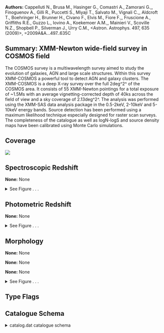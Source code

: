 

**Authors:** Cappelluti N., Brusa M., Hasinger G., Comastri A., Zamorani G.,, Finoguenov A., Gilli R., Puccetti S., Miyaji T., Salvato M., Vignali C.,, Aldcroft T., Boehringer H., Brunner H., Civano F., Elvis M., Fiore F.,, Fruscione A., Griffiths R.E., Guzzo L., Iovino A., Koekemoer A.M.,, Mainieri V., Scoville N.Z., Shopbell P., Silverman J., Urry C.M., <Astron. Astrophys. 497, 635 (2009)>, =2009A&A...497..635C

## Summary: XMM-Newton wide-field survey in COSMOS field

The COSMOS survey is a multiwavelength survey aimed to study the evolution of galaxies, AGN and large scale structures. Within this survey XMM-COSMOS a powerful tool to detect AGN and galaxy clusters. The XMM-COSMOS is a deep X-ray survey over the full 2deg^2^ of the COSMOS area. It consists of 55 XMM-Newton pointings for a total exposure of ~1.5Ms with an average vignetting-corrected depth of 40ks across the field of view and a sky coverage of 2.13deg^2^. The analysis was performed using the XMM-SAS data analysis package in the 0.5-2keV, 2-10keV and 5-10keV energy bands. Source detection has been performed using a maximum likelihood technique especially designed for raster scan surveys. The completeness of the catalogue as well as logN-logS and source density maps have been calibrated using Monte Carlo simulations.

## Coverage 

 

 
![](https://github.com/joshgithubbin/Lestrade/blob/main/pages/J_A+A_497_635/im/coverage.png?raw=true)

## Spectroscopic Redshift 



**None:** None 




<details><summary>See Figure . . .</summary>

![](https://github.com/joshgithubbin/Lestrade/blob/main/pages/J_A+A_497_635/im/ZSP.png?raw=true)

</details>

## Photometric Redshift 



**None:** None 




<details><summary>See Figure . . .</summary>

![](https://github.com/joshgithubbin/Lestrade/blob/main/pages/J_A+A_497_635/im//ZPH.png?raw=true)

</details>

## Morphology 



**None:** None 

**None:** None 

**None:** None 




<details><summary>See Figure . . .</summary>

![](https://github.com/joshgithubbin/Lestrade/blob/main/pages/J_A+A_497_635/im//morphology.png?raw=true)

</details>
                      
## Type Flags 





## Catalogue Schema 



<details>
<summary>catalog.dat catalogue schema</summary>

| Bytes   | Format   | Units     | Label    | Explanations                                                                                                                                                                                                                    |
|:--------|:---------|:----------|:---------|:--------------------------------------------------------------------------------------------------------------------------------------------------------------------------------------------------------------------------------|
| 1-  7   | I7       | ---       | XID      | XID sequential number (1)                                                                                                                                                                                                       |
| 9- 12   | A4       | --        | ---      | [XMMU]                                                                                                                                                                                                                          |
| 14- 29  | A16      | ---       | XMMU     | IAU Name (JHHMMSS.s+DDMMSS)                                                                                                                                                                                                     |
| 31- 40  | F10.6    | deg       | RAdeg    | Right Ascension J2000 (degrees)                                                                                                                                                                                                 |
| 43- 50  | F8.6     | deg       | DEdeg    | Declination J2000 (degrees)                                                                                                                                                                                                     |
| 52- 55  | F4.2     | arcsec    | ePos     | Positional error (arcsec)                                                                                                                                                                                                       |
| 57- 62  | F6.2     | 10-17W/m2 | S.5-2    | ?=-1.00 Flux in 0.5-2keV band (3)                                                                                                                                                                                               |
| 64- 67  | F4.2     | 10-17W/m2 | e_S.5-2  | rms uncertainty on S.5-2 (3)                                                                                                                                                                                                    |
| 68      | A1       | ---       | n_S.5-2  | [*] * for negative flux value (2)                                                                                                                                                                                               |
| 69- 72  | I4       | ct        | Ct.5-2   | Counts in 0.5-2keV band                                                                                                                                                                                                         |
| 74- 77  | I4       | ct        | e_Ct.5-2 | rms uncertainty on Ct.5-2                                                                                                                                                                                                       |
| 79- 86  | F8.2     | ---       | L.5-2    | ?=-1.00 0.5-2keV band detection likelihood                                                                                                                                                                                      |
| 88- 92  | F5.2     | ct/pix    | bg.5-2   | ?=-1.00 0.5-2keV band background counts                                                                                                                                                                                         |
| 94- 98  | F5.2     | ks        | Exp.5-2  | 0.5-2keV band vignetting corrected exposure                                                                                                                                                                                     |
| 100-105 | F6.2     | 10-17W/m2 | S2-10    | ?=-1.00 Flux in 2-10keV band (3)                                                                                                                                                                                                |
| 107-110 | F4.2     | 10-17W/m2 | e_S2-10  | ?=0.00 rms uncertainty on S2-10 (3)                                                                                                                                                                                             |
| 111     | A1       | ---       | n_S2-10  | [*] * for negative flux value (2)                                                                                                                                                                                               |
| 112-115 | I4       | ct        | Ct2-10   | Counts in 2-10keV band                                                                                                                                                                                                          |
| 117-120 | I4       | ct        | e_Ct2-10 | rms uncertainty on Ct2-10                                                                                                                                                                                                       |
| 122-129 | F8.2     | ---       | L2-10    | ?=-1.00 2-10keV band detection likelihood                                                                                                                                                                                       |
| 131-136 | F6.2     | ct/pix    | bg2-10   | ?=-1.00 2-10keV band background counts                                                                                                                                                                                          |
| 138-142 | F5.2     | ks        | Exp2-10  | 2-10keV band vignetting corrected exposure                                                                                                                                                                                      |
| 144-149 | F6.2     | 10-17W/m2 | S5-10    | ?=-1.00 Flux in 5-10keV band  (3)                                                                                                                                                                                               |
| 151-154 | F4.2     | 10-17W/m2 | e_S5-10  | ?=0.00 rms uncertainty on S5-10 (3)                                                                                                                                                                                             |
| 155     | A1       | ---       | n_S5-10  | [*] * for negative flux value (2)                                                                                                                                                                                               |
| 156-159 | I4       | ct        | Ct5-10   | Counts in 5-10keV band                                                                                                                                                                                                          |
| 161-164 | I4       | ct        | e_Ct5-10 | rms uncertainty on Ct5-10                                                                                                                                                                                                       |
| 166-173 | F8.2     | ---       | L5-10    | ?=-1.00 5-10keV band detection likelihood                                                                                                                                                                                       |
| 175-179 | F5.2     | ct/pix    | bg5-10   | ?=-1.00 5-10keV band background counts                                                                                                                                                                                          |
| 181-185 | F5.2     | ks        | Exp5-10  | 5-10keV band vignetting corrected exposure Note (1): Internal reference number, from Hasinger et al., Cat. J/ApJS/172/29, XMMC NNNNN in Simbad Note (2): Negative flux values are upper-limits. Note (3): or 10^-14^erg/cm^2^/s |

**Note**: Internal reference number, from Hasinger et al.,
     Cat. J/ApJS/172/29, XMMC NNNNN in Simbad
Note (2): Negative flux values are upper-limits.
Note (3): or 10^-14^erg/cm^2^/s

</details>

        
        